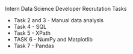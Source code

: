 Intern Data Science Developer Recrutation Tasks

* Task 2 and 3 - Manual data analysis
* Task 4 - SQL
* Task 5 - XPath
* TASK 6 - NumPy and Matplotlib 
* Task 7 - Pandas
